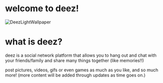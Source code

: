 # welcome to deez!
![DeezLightWallpaper](https://user-images.githubusercontent.com/69013586/169668110-81cb3969-bd97-4d52-ab6b-6bbe9692b2b7.png)

# what is deez?

deez is a social network platform that allows you to hang out and chat with your friends/family and share many things together (like memories!!)    
  
post pictures, videos, gifs or even games as much as you like, and so much more! (more content will be added through updates as time goes on.)
